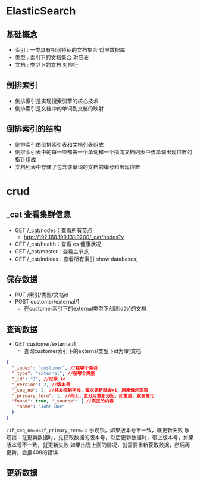 # ElasticSearch


## 基础概念
- 索引 : 一类具有相同特征的文档集合 对应数据库
- 类型 : 索引下的文档集合 对应表
- 文档 : 类型下的文档 对应行


## 倒排索引
- 倒排索引是实现搜索引擎的核心技术
- 倒排索引是文档中的单词到文档的映射


## 倒排索引的结构
- 倒排索引由倒排索引表和文档列表组成
- 倒排索引表中的每一项都由一个单词和一个指向文档列表中该单词出现位置的指针组成
- 文档列表中存储了包含该单词的文档的编号和出现位置


# crud

## _cat 查看集群信息
* GET /_cat/nodes：查看所有节点
    - http://192.168.199.131:9200/_cat/nodes?v
* GET /_cat/health：查看 es 健康状况
* GET /_cat/master：查看主节点
* GET /_cat/indices：查看所有索引 show databases;

## 保存数据
* PUT /索引/类型/文档id
* POST customer/external/1
    - 在customer索引下的external类型下创建id为1的文档

## 查询数据
* GET customer/external/1
    - 查询customer索引下的external类型下id为1的文档
```json
{ 
  "_index": "customer", //在哪个索引
  "_type": "external", //在哪个类型
  "_id": "1", //记录 id
  "_version": 2, //版本号
  "_seq_no": 1, //并发控制字段，每次更新就会+1，用来做乐观锁
  "_primary_term": 1, //同上，主分片重新分配，如重启，就会变化
  "found": true, "_source": { //真正的内容
    "name": "John Doe"
  }
}
```
`?if_seq_no=0&if_primary_term=1`: 乐观锁，如果版本号不一致，就更新失败
乐观锁：在更新数据时，先获取数据的版本号，然后更新数据时，带上版本号，如果版本号不一致，就更新失败
如果出现上面的情况，就需要重新获取数据，然后再更新，会报409的错误

## 更新数据



























